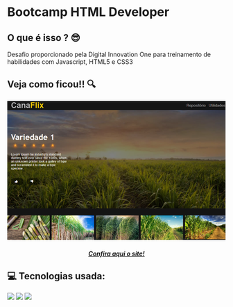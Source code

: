 # Bootcamp HTML Developer
<h2> O que é isso ? 😎</h2>
    Desafio proporcionado pela Digital Innovation One para treinamento de habilidades com Javascript, HTML5 e CSS3
<div>
  <h2> Veja como ficou!! 🔍</h2>
  <img src="https://github.com/LuisGustavo2010/Canaflix/blob/main/img/Preview.png?raw=true" />
  <h5 align="center"><a href="https://canaflix.netlify.app/">Confira aqui o site!</a> </h5>
</div>

<div>
  <h2> 💻 Tecnologias usada:</h2>
  <img src="https://img.shields.io/badge/HTML5-E34F26?style=for-the-badge&logo=html5&logoColor=white&style=plastic" />
  <img src="https://img.shields.io/badge/CSS-239120?&style=for-the-badge&logo=css3&logoColor=white&style=plastic" />
  <img src="https://img.shields.io/badge/JavaScript-F7DF1E?style=for-the-badge&logo=javascript&logoColor=black&style=plastic" />
</div>
